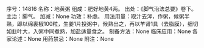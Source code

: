 序号：14816
名称：地黄粥
组成：肥好地黄4两。
出处：《脚气治法总要》卷下。
主治：脚气。
加减：None
功效：补虚。
用法用量：取汁去滓，作粥，候粥半熟，即以绵裹椒100粒，生姜1片投粥中，候熟出之，再以羊肾1具（去脂膜），细切如韭叶大，入粥中同煮熟，加盐适量食之。
制备方法：None
临床应用：None
各家论述：None
用药禁忌：None
附注：None
